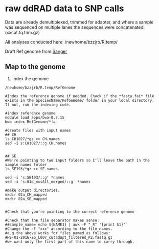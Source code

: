 # raw ddRAD data to SNP calls

Data are already demultiplexed, trimmed for adapter, and where a sample was sequenced on multiple lanes the sequences were concatenated (xxcat.fq.trim.gz)

All analyses conducted here: /newhome/bzzjrb/R.temp/

Draft Ref genome from [Sanger](ftp://ngs.sanger.ac.uk/scratch/project/grit/VGP/aRanTem1/)


## Map to the genome

1. Index the genome
```
/newhome/bzzjrb/R.temp/RefGenome

#Index the reference genome if needed. Check if the *fasta.fai* file exists in the SpeciesName/RefGenome/ folder in your local directory. If not, run the indexing code. 

#index reference genome
module load apps/bwa-0.7.15
bwa index RefGenome/*fa

```

```
#Create files with input names
## CH
ls CH1027/*gz >> CH.names
sed -i s:CH1027/::g CH.names


## SE
#We're pointing to two input folders so I'll leave the path in the sample names folder
ls SE193/*gz >> SE.names

sed -i 's:SE193/::g' *names
sed -i 's:01d_musAll_merged/::g' *names

#make output directories. 
mkdir 02a_CH_mapped
mkdir 02a_SE_mapped


#Check that you're pointing to the correct reference genome

#Check that the file separator makes sense: 
##sample_name=`echo ${NAME1} | awk -F "_R" '{print $1}'`
#Change the -F "xxx" according to the file names. 
#e.g the above works for files named as follows: 
#HS-01-2016-26_L007_cutadapt_filtered_R2.fastq.gz
#we want only the first part of this name to carry through. 
```

## 

